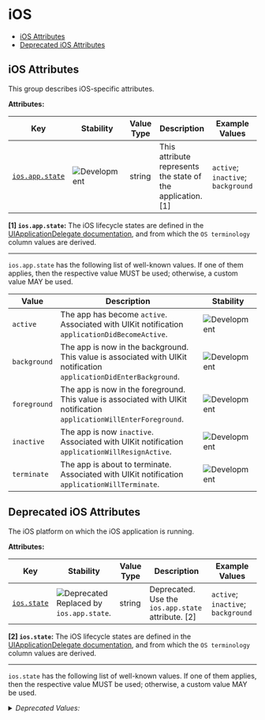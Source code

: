 <!-- NOTE: THIS FILE IS AUTOGENERATED. DO NOT EDIT BY HAND. -->
<!-- see templates/registry/markdown/attribute_namespace.md.j2 -->

# iOS

- [iOS Attributes](#ios-attributes)
- [Deprecated iOS Attributes](#deprecated-ios-attributes)

## iOS Attributes

This group describes iOS-specific attributes.

**Attributes:**

| Key | Stability | Value Type | Description | Example Values |
|---|---|---|---|---|
| <a id="ios-app-state" href="#ios-app-state">`ios.app.state`</a> | ![Development](https://img.shields.io/badge/-development-blue) | string | This attribute represents the state of the application. [1] | `active`; `inactive`; `background` |

**[1] `ios.app.state`:** The iOS lifecycle states are defined in the [UIApplicationDelegate documentation](https://developer.apple.com/documentation/uikit/uiapplicationdelegate), and from which the `OS terminology` column values are derived.

---

`ios.app.state` has the following list of well-known values. If one of them applies, then the respective value MUST be used; otherwise, a custom value MAY be used.

| Value  | Description | Stability |
|---|---|---|
| `active` | The app has become `active`. Associated with UIKit notification `applicationDidBecomeActive`. | ![Development](https://img.shields.io/badge/-development-blue) |
| `background` | The app is now in the background. This value is associated with UIKit notification `applicationDidEnterBackground`. | ![Development](https://img.shields.io/badge/-development-blue) |
| `foreground` | The app is now in the foreground. This value is associated with UIKit notification `applicationWillEnterForeground`. | ![Development](https://img.shields.io/badge/-development-blue) |
| `inactive` | The app is now `inactive`. Associated with UIKit notification `applicationWillResignActive`. | ![Development](https://img.shields.io/badge/-development-blue) |
| `terminate` | The app is about to terminate. Associated with UIKit notification `applicationWillTerminate`. | ![Development](https://img.shields.io/badge/-development-blue) |

## Deprecated iOS Attributes

The iOS platform on which the iOS application is running.

**Attributes:**

| Key | Stability | Value Type | Description | Example Values |
|---|---|---|---|---|
| <a id="ios-state" href="#ios-state">`ios.state`</a> | ![Deprecated](https://img.shields.io/badge/-deprecated-red)<br>Replaced by `ios.app.state`. | string | Deprecated. Use the `ios.app.state` attribute. [2] | `active`; `inactive`; `background` |

**[2] `ios.state`:** The iOS lifecycle states are defined in the [UIApplicationDelegate documentation](https://developer.apple.com/documentation/uikit/uiapplicationdelegate), and from which the `OS terminology` column values are derived.

---

`ios.state` has the following list of well-known values. If one of them applies, then the respective value MUST be used; otherwise, a custom value MAY be used.

<details>
<summary><i>Deprecated Values:</i></summary>

| Value  | Description | Deprecation Explanation |
|---|---|---|
| `active` | The app has become `active`. Associated with UIKit notification `applicationDidBecomeActive`. | Use `active` value for `ios.app.state` attribute instead. |
| `background` | The app is now in the background. This value is associated with UIKit notification `applicationDidEnterBackground`. | Use `background` value for `ios.app.state` attribute instead. |
| `foreground` | The app is now in the foreground. This value is associated with UIKit notification `applicationWillEnterForeground`. | Use `foreground` value for `ios.app.state` attribute instead. |
| `inactive` | The app is now `inactive`. Associated with UIKit notification `applicationWillResignActive`. | Use `inactive` value for `ios.app.state` attribute instead. |
| `terminate` | The app is about to terminate. Associated with UIKit notification `applicationWillTerminate`. | Use `terminate` value for `ios.app.state` attribute instead. |

</details>
